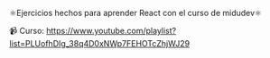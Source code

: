 ⚛️Ejercicios hechos para aprender React con el curso de midudev⚛️

📹 Curso: https://www.youtube.com/playlist?list=PLUofhDIg_38q4D0xNWp7FEHOTcZhjWJ29

